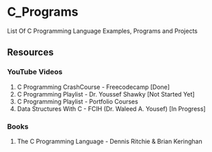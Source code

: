 # C_Programs
List Of C Programming Language Examples, Programs and Projects

## Resources

### YouTube Videos

1. C Programming CrashCourse - Freecodecamp [Done]
2. C Programming Playlist - Dr. Youssef Shawky [Not Started Yet]
3. C Programming Playlist - Portfolio Courses
3. Data Structures With C - FCIH (Dr. Waleed A. Yousef) [In Progress]

### Books

1. The C Programming Language - Dennis Ritchie & Brian Keringhan
